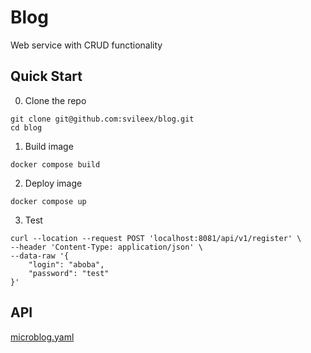 # Blog

Web service with CRUD functionality 

## Quick Start

0. Clone the repo

```
git clone git@github.com:svileex/blog.git
cd blog
```

1. Build image

```
docker compose build
```

2. Deploy image

```
docker compose up
```

3. Test

```
curl --location --request POST 'localhost:8081/api/v1/register' \
--header 'Content-Type: application/json' \
--data-raw '{
    "login": "aboba",
    "password": "test"
}'
```

## API

[microblog.yaml](./microblog.yaml)
